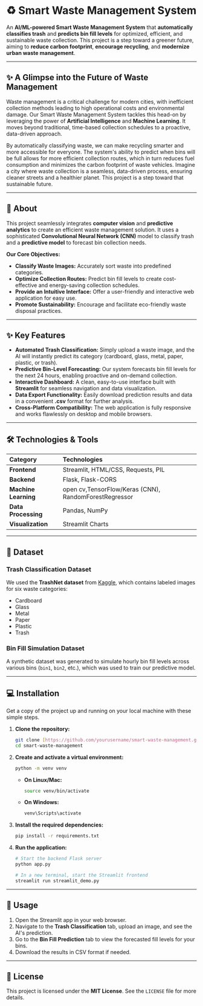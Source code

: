 # ♻️ Smart Waste Management System

An **AI/ML-powered Smart Waste Management System** that **automatically classifies trash** and **predicts bin fill levels** for optimized, efficient, and sustainable waste collection. This project is a step toward a greener future, aiming to **reduce carbon footprint**, **encourage recycling**, and **modernize urban waste management**.

---

## ✨ A Glimpse into the Future of Waste Management

Waste management is a critical challenge for modern cities, with inefficient collection methods leading to high operational costs and environmental damage. Our Smart Waste Management System tackles this head-on by leveraging the power of **Artificial Intelligence** and **Machine Learning**. It moves beyond traditional, time-based collection schedules to a proactive, data-driven approach.

By automatically classifying waste, we can make recycling smarter and more accessible for everyone. The system's ability to predict when bins will be full allows for more efficient collection routes, which in turn reduces fuel consumption and minimizes the carbon footprint of waste vehicles. Imagine a city where waste collection is a seamless, data-driven process, ensuring cleaner streets and a healthier planet. This project is a step toward that sustainable future.



---

## 📌 About

This project seamlessly integrates **computer vision** and **predictive analytics** to create an efficient waste management solution. It uses a sophisticated **Convolutional Neural Network (CNN)** model to classify trash and a **predictive model** to forecast bin collection needs.

**Our Core Objectives:**

-   **Classify Waste Images:** Accurately sort waste into predefined categories.
-   **Optimize Collection Routes:** Predict bin fill levels to create cost-effective and energy-saving collection schedules.
-   **Provide an Intuitive Interface:** Offer a user-friendly and interactive web application for easy use.
-   **Promote Sustainability:** Encourage and facilitate eco-friendly waste disposal practices.

---

## ✨ Key Features

-   **Automated Trash Classification:** Simply upload a waste image, and the AI will instantly predict its category (cardboard, glass, metal, paper, plastic, or trash).
-   **Predictive Bin-Level Forecasting:** Our system forecasts bin fill levels for the next 24 hours, enabling proactive and on-demand collection.
-   **Interactive Dashboard:** A clean, easy-to-use interface built with **Streamlit** for seamless navigation and data visualization.
-   **Data Export Functionality:** Easily download prediction results and data in a convenient **.csv** format for further analysis.
-   **Cross-Platform Compatibility:** The web application is fully responsive and works flawlessly on desktop and mobile browsers.

---

## 🛠 Technologies & Tools

| Category            | Technologies                                          |
| :------------------ | :---------------------------------------------------- |
| **Frontend** | Streamlit, HTML/CSS, Requests, PIL                    |
| **Backend** | Flask, Flask-CORS                                     |
| **Machine Learning**|open cv,TensorFlow/Keras (CNN), RandomForestRegressor         |
| **Data Processing** | Pandas, NumPy                                         |
| **Visualization** | Streamlit Charts                                      |

---

## 📂 Dataset

### Trash Classification Dataset

We used the **TrashNet dataset** from [Kaggle]([https://www.kaggle.com/datasets/asdasdasd/trashnet](https://www.kaggle.com/datasets/feyzazkefe/trashnet)), which contains labeled images for six waste categories:
-   Cardboard
-   Glass
-   Metal
-   Paper
-   Plastic
-   Trash

### Bin Fill Simulation Dataset

A synthetic dataset was generated to simulate hourly bin fill levels across various bins (`bin1`, `bin2`, etc.), which was used to train our predictive model.

---

## 💻 Installation

Get a copy of the project up and running on your local machine with these simple steps.

1.  **Clone the repository:**
    ```bash
    git clone [https://github.com/yourusername/smart-waste-management.git](https://github.com/yourusername/smart-waste-management.git)
    cd smart-waste-management
    ```

2.  **Create and activate a virtual environment:**
    ```bash
    python -m venv venv
    ```
    -   **On Linux/Mac:**
        ```bash
        source venv/bin/activate
        ```
    -   **On Windows:**
        ```bash
        venv\Scripts\activate
        ```

3.  **Install the required dependencies:**
    ```bash
    pip install -r requirements.txt
    ```

4.  **Run the application:**
    ```bash
    # Start the backend Flask server
    python app.py
    
    # In a new terminal, start the Streamlit frontend
    streamlit run streamlit_demo.py
    ```
    
---

## 🚀 Usage

1.  Open the Streamlit app in your web browser.
2.  Navigate to the **Trash Classification** tab, upload an image, and see the AI's prediction.
3.  Go to the **Bin Fill Prediction** tab to view the forecasted fill levels for your bins.
4.  Download the results in CSV format if needed.





---

## 📜 License

This project is licensed under the **MIT License**. See the `LICENSE` file for more details.

